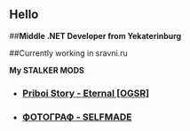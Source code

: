 ## Hello

##**Middle .NET Developer from Yekaterinburg**

##Currently working in sravni.ru

**My STALKER MODS**
- ### [Priboi Story - Eternal [OGSR]](https://ap-pro.ru/forums/topic/2963-priboi-story-eternal-ogsr/)
- ### [ФОТОГРАФ - SELFMADE](https://ap-pro.ru/forums/topic/3329-fotograf-selfmade/)
